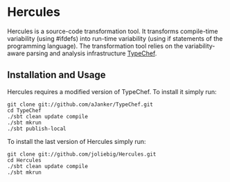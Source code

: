 Hercules
========

Hercules is a source-code transformation tool.
It transforms compile-time variability (using #ifdefs) into run-time variability (using if statements of the programming language).
The transformation tool relies on the variability-aware parsing and analysis infrastructure [TypeChef](https://ckaestne.github.io/TypeChef/).


Installation and Usage
----------------------

Hercules requires a modified version of TypeChef. To install it simply run:

    git clone git://github.com/aJanker/TypeChef.git
    cd TypeChef
    ./sbt clean update compile
    ./sbt mkrun
    ./sbt publish-local

To install the last version of Hercules simply run:

    git clone git://github.com/joliebig/Hercules.git
    cd Hercules
    ./sbt clean update compile
    ./sbt mkrun
